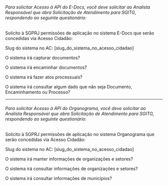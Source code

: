 ###### Para solicitar Acesso à API do E-Docs, você deve solicitar ao Analista Responsável que abra Solicitação de Atendimento para SGITG, respondendo ao seguinte questionário:

Solicito à SGPRJ permissões de aplicação no sistema E-Docs que serão concedidas via Acesso Cidadão:

Slug do sistema no AC: [slug_do_sistema_no_acesso_cidadao]

O sistema irá capturar documentos?

O sistema irá encaminhar documentos?

O sistema irá fazer atos processuais?

O sistema irá consultar algum dado que não seja Documento, Encaminhamento ou Processo?

------

###### Para solicitar Acesso à API do Organograma, você deve solicitar ao Analista Responsável que abra Solicitação de Atendimento para SGITG, respondendo ao seguinte questionário:

Solicito à SGPRJ permissões de aplicação no sistema Organograma que serão concedidas via Acesso Cidadão:

Slug do sistema no AC: [slug_do_sistema_no_acesso_cidadao]

O sistema irá manter informações de organizações e setores?

O sistema irá consultar informações de organizações e setores?

O sistema irá consultar informações de municípios?

